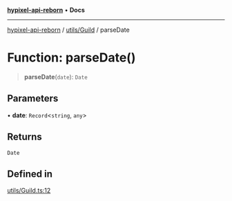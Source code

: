 [**hypixel-api-reborn**](../../../README.md) • **Docs**

***

[hypixel-api-reborn](../../../modules.md) / [utils/Guild](../README.md) / parseDate

# Function: parseDate()

> **parseDate**(`date`): `Date`

## Parameters

• **date**: `Record`\<`string`, `any`\>

## Returns

`Date`

## Defined in

[utils/Guild.ts:12](https://github.com/Kathund/REBORN-docs-TEST/blob/226e7f6a62bb6bca87ef0828ac84e9098d59f860/src/utils/Guild.ts#L12)
